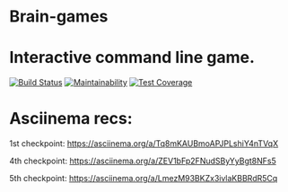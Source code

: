 # Brain-games
# Interactive command line game.

[![Build Status](https://travis-ci.org/tungatarovM/project-lvl1-s336.svg?branch=master)](https://travis-ci.org/tungatarovM/project-lvl1-s336)
[![Maintainability](https://api.codeclimate.com/v1/badges/24a27ce00678e4a87534/maintainability)](https://codeclimate.com/github/tungatarovM/project-lvl1-s336/maintainability)
[![Test Coverage](https://api.codeclimate.com/v1/badges/24a27ce00678e4a87534/test_coverage)](https://codeclimate.com/github/tungatarovM/project-lvl1-s336/test_coverage)


# Asciinema recs:
  1st checkpoint: https://asciinema.org/a/Tq8mKAUBmoAPJPLshiY4nTVqX
  
  
  4th checkpoint: https://asciinema.org/a/ZEV1bFp2FNudSByYyBgt8NFs5
  
  
  5th checkpoint: https://asciinema.org/a/LmezM93BKZx3ivlaKBBRdR5Cq
